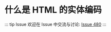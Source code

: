 # 什么是 HTML 的实体编码



::: tip Issue 
 欢迎在 Issue 中交流与讨论: [Issue 480](https://github.com/shfshanyue/Daily-Question/issues/480) 
:::



